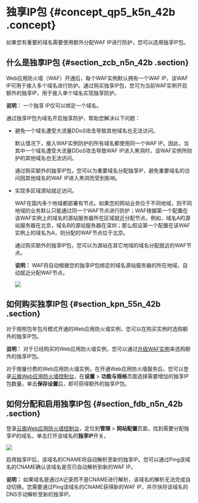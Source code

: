 # 独享IP包 {#concept_qp5_k5n_42b .concept}

如果您有重要的域名需要使用额外分配WAF IP进行防护，您可以选用独享IP包。

## 什么是独享IP包 {#section_zcb_n5n_42b .section}

Web应用防火墙（WAF）开通后，每个WAF实例默认拥有一个WAF IP，该WAF IP可用于接入多个域名进行防护。通过购买独享IP包，您可为当前WAF实例开启额外的独享IP，用于接入单个域名实现独享防护。

**说明：** 一个独享 IP仅可以绑定一个域名。

通过独享IP包为域名开启独享防护，帮助您解决以下问题：

-   避免一个域名遭受大流量DDoS攻击导致其他域名也无法访问。

    默认情况下，接入WAF实例防护的所有域名都使用同一个WAF IP。因此，当其中一个域名遭受大流量DDoS攻击导致WAF IP进入黑洞时，该WAF实例所防护的其他域名也无法访问。

    通过购买额外的独享IP包，您可以为重要域名分配独享IP，避免重要域名的访问因其他域名的WAF IP进入黑洞而受到影响。

-   实现多区域源站就近访问。

    WAF在国内多个地域都部署有节点。如果您的网站业务位于不同地域，则不同地域的业务默认只能通过同一个WAF节点进行防护；WAF根据第一个配置在该WAF实例上的域名的源站服务器所在区域就近分配节点。例如，域名A的源站服务器在北京，域名B的源站服务器在深圳；那么假设第一个配置在该WAF实例上的域名为A，则分配的WAF节点位于北京。

    通过购买额外的独享IP包，您可以为源站在其它地域的域名分配就近的WAF节点。

    **说明：** WAF将自动根据您的独享IP包绑定的域名源站服务器的所在地域，自动就近分配WAF节点。

    ![](http://static-aliyun-doc.oss-cn-hangzhou.aliyuncs.com/assets/img/15542/15420728057432_zh-CN.png)


## 如何购买独享IP包 {#section_kpn_55n_42b .section}

对于按照包年包月模式开通的Web应用防火墙实例，您可以在购买实例时选购额外的独享IP包。

**说明：** 对于已经购买的Web应用防火墙实例，您可以通过[升级WAF实例](cn.zh-CN/产品定价/续费与升级.md#ol_ut4_hdn_42b)来选购额外的独享IP包。

对于按量付费的Web应用防火墙实例，在开通Web应用防火墙服务后，您可以登录[云盾Web应用防火墙控制台](https://yundun.console.aliyun.com/?p=waf)，在**设置** \> **功能与规格**页面选择需要增加的独享IP包数量。单击**保存设置**后，即可获得额外的独享IP包。

## 如何分配和启用独享IP包 {#section_fdb_n5n_42b .section}

登录[云盾Web应用防火墙控制台](https://yundun.console.aliyun.com/?p=waf)，定位到**管理** \> **网站配置**页面，找到需要分配独享IP的域名，单击打开该域名的**独享IP**开关。

![](http://static-aliyun-doc.oss-cn-hangzhou.aliyuncs.com/assets/img/15542/15420728057433_zh-CN.png)

启用独享IP后，该域名的CNAME将自动解析至新的独享IP。您可以通过Ping该域名的CNAME确认该域名是否已自动解析到新的WAF IP。

**说明：** 如果域名是通过A记录而不是CNAME进行解析，该域名的解析无法完成自动切换。您需要通过Ping该域名的CNAME获得新的WAF IP，并尽快将该域名的DNS手动解析至新的独享IP。

